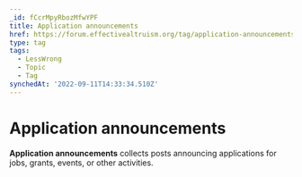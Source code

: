 ```yaml
---
_id: fCcrMpyRbozMfwYPF
title: Application announcements
href: https://forum.effectivealtruism.org/tag/application-announcements
type: tag
tags:
  - LessWrong
  - Topic
  - Tag
synchedAt: '2022-09-11T14:33:34.510Z'
---
```

# Application announcements

**Application announcements** collects posts announcing applications for jobs, grants, events, or other activities.